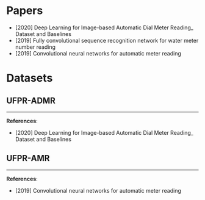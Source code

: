 # Papers
- [2020] Deep Learning for Image-based Automatic Dial Meter Reading_ Dataset and Baselines
- [2019] Fully convolutional sequence recognition network for water meter number reading
- [2019] Convolutional neural networks for automatic meter reading


# Datasets

## UFPR-ADMR
---
**References**:
- [2020] Deep Learning for Image-based Automatic Dial Meter Reading_ Dataset and Baselines

## UFPR-AMR
---
**References**:
- [2019] Convolutional neural networks for automatic meter reading

